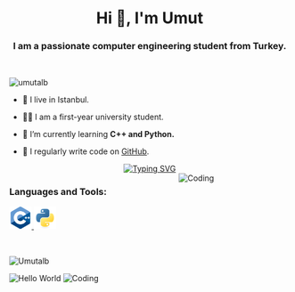 <h1 align="center">Hi 👋, I'm Umut</h1>
<h3 align="center">I am a passionate computer engineering student from Turkey.</h3>
 &nbsp;&nbsp;&nbsp;&nbsp;
<p align="left">
  <img src="https://komarev.com/ghpvc/?username=umutalb&label=Profile%20views&color=0e75b6&style=flat" alt="umutalb" />
</p>

- 🌉 I live in Istanbul.

- 🧑‍🎓 I am a first-year university student.

- 🌱 I’m currently learning **C++ and Python.**

- 📝 I regularly write code on [GitHub](https://github.com/Umutalb).
 &nbsp;&nbsp;&nbsp;&nbsp;
<p align="left"></p>

<div align="center">
  <a href="https://github.com/Umutalb">
    <img src="https://readme-typing-svg.demolab.com?font=Fira+Code&size=28&duration=3000&pause=500&center=true&vCenter=true&width=435&lines=%e2%9c%a8+Umut+Albayrak+%e2%9c%a8;%f0%9f%93%9a+Computer+Engineer+%f0%9f%92%bb;Welcome+To+My+Profile+%f0%9f%91%80" alt="Typing SVG" />
  </a>
</div>

<img src="https://github.com/Umutalb/Umutalb/blob/main/img/EatSleepCodeRepeat.gif" alt="Coding" width="200" height="200" align="right">

<h3 align="left">Languages and Tools:</h3>
<p align="left">
  <a href="https://www.w3schools.com/cpp/" target="_blank" rel="noreferrer">
    <img src="https://raw.githubusercontent.com/devicons/devicon/master/icons/cplusplus/cplusplus-original.svg" alt="cplusplus" width="40" height="40"/>
  </a>
  <a href="https://www.python.org" target="_blank" rel="noreferrer">
    <img src="https://raw.githubusercontent.com/devicons/devicon/master/icons/python/python-original.svg" alt="python" width="40" height="40"/>
  </a>
</p>
 &nbsp;&nbsp;&nbsp;&nbsp;
<p align="left">
  <img align="center" src="https://github-readme-stats.vercel.app/api/top-langs/?username=Umutalb&theme=material-palenight&hide_border=false&include_all_commits=false&count_private=false&layout=compact" alt="Umutalb" />
</p>

<p align="left">
  <img src="https://media.giphy.com/media/h408T6Y5GfmXBKW62l/giphy.gif" alt="Hello World" width="300" />
  <img src="https://media.giphy.com/media/bGgsc5mWoryfgKBx1u/giphy.gif" alt="Coding" width="300" />
</p>
